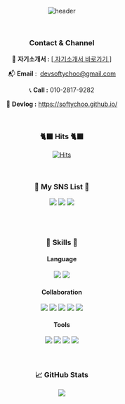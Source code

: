 <div align="center">
  
![header](https://capsule-render.vercel.app/api?type=waving&color=0:09203f,100:537895&height=230&section=header&text=Welcome&fontColor=ffffff&fontSize=70&animation=fadeIn&fontAlignY=38&desc=SoftyChoo's%20GitHub&fontAlign=75&descAlign=81&descAlignY=55)

<br/>

### Contact & Channel

🪪 **자기소개서 :** [[ 자기소개서 바로가기 ]](https://www.notion.so/2c187026b9b24eee98c8ac6e9542d87a?pvs=21)

📬 **Email** :  [devsoftychoo@gmail.com](mailto:devsoftychoo@gmail.com)

📞 **Call :** 010-2817-9282

📑 **Devlog :** https://softychoo.github.io/

<br/>

### 🐈‍⬛ Hits 🐈‍⬛<br>
[![Hits](https://hits.seeyoufarm.com/api/count/incr/badge.svg?url=https%3A%2F%2Fgithub.com%2FSoftyChoo&count_bg=%23537895&title_bg=%23000000&icon=github.svg&icon_color=%23E7E7E7&title=hits&edge_flat=false)](https://hits.seeyoufarm.com)

<br>

###  🦕 My SNS List 🦕
<a href="https://www.instagram.com/choo_chuu_/" target="_blank"><img src="https://img.shields.io/badge/Instagram-FFF5EE?style=flat-square&logo=Instagram&logoColor=#E4405F"/></a>
<a href="https://softychoo.github.io/" target="_blank"><img src="https://img.shields.io/badge/DevBlog-000000?style=flat-square&logo=Devpost&logoColor=#0A0A0A"/></a>
<a href="mailto:devsoftychoo@gmail.com" target="_blank"><img src="https://img.shields.io/badge/devsoftychoo@gmail.com-02303A?style=flat-square&logo=Gmail&logoColor=white"/></a>

<br>
<br>

### 📌 Skills 📌

#### Language
<img src="https://img.shields.io/badge/Kotlin-7F52FF?style=flat-square&logo=Kotlin&logoColor=white"/>
<img src="https://img.shields.io/badge/Java-000000?style=flat-square&logo=java&logoColor=white"/>

#### Collaboration
<img src="https://img.shields.io/badge/Git-181717?style=flat-square&logo=Git&logoColor=yellow"/>
<img src="https://img.shields.io/badge/Github-181717?style=flat-square&logo=Github&logoColor=white"/>
<img src="https://img.shields.io/badge/Notion-FFFFFF?style=flat-square&logo=notion&logoColor=black"/>
<img src="https://img.shields.io/badge/Slack-FFFFFF?style=flat-square&logo=slack&logoColor=blue"/>
<img src="https://img.shields.io/badge/Figma-000000?style=flat-square&logo=figma&logoColor=orange"/>

#### Tools
<img src="https://img.shields.io/badge/AndroidStudio-3DDC84?style=flat-square&logo=AndroidStudio&logoColor=white"/>
<img src="https://img.shields.io/badge/VSCode-007ACC?style=flat-square&logo=visualstudiocode&logoColor=white"/>
<img src="https://img.shields.io/badge/VisualStudio-7F52FF?style=flat-square&logo=visualstudio&logoColor=white"/>
<img src="https://img.shields.io/badge/IntelliJ%20IDEA-000000?style=flat-square&logo=intellijidea&logoColor=blue"/>


<!--
#### < Used at least Once ><br>
### 🛠️ Platforms & Languages & Tools 🛠️
<img src="https://img.shields.io/badge/C-808080?style=flat-square&logo=C&logoColor=white"/>
<img src="https://img.shields.io/badge/C++-00599C?style=flat-square&logo=cplusplus&logoColor=white"/>
<img src="https://img.shields.io/badge/Flutter-02569B?style=flat-square&logo=Flutter&logoColor=white"/>
<img src="https://img.shields.io/badge/Dart-0175C2?style=flat-square&logo=dart&logoColor=white"/>
-->

<br>

<br>
<br>
 
### 📈 GitHub Stats

<a href="https://github.com/SoftyChoo">
  <img align="center" src="https://github-readme-stats.vercel.app/api/top-langs/?username=SoftyChoo&hide=Objective-C,c%2B%2B,Cmake,makeFile&title_color=ffffff&text_color=c9cacc&icon_color=2bbc8a&bg_color=1d1f21" />
</a>
 
<br/>
  
<!-- [![Top Langs](https://github-readme-stats.vercel.app/api/top-langs/?username=SoftyChoo&layout=compact)](https://github.com/SoftyChoo/github-readme-stats) -->

<!-- [![SoftyChoo's github stats](https://github-readme-stats.vercel.app/api?username=SoftyChoo&show_icons=true)](https://github.com/SoftyChoo) -->


</div>
